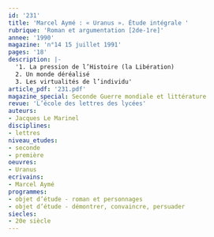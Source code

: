 ```yaml
---
id: '231'
title: 'Marcel Aymé : « Uranus ». Étude intégrale '
rubrique: 'Roman et argumentation [2de-1re]'
annee: '1990'
magazine: 'n°14 15 juillet 1991'
pages: '18'
description: |-
  '1. La pression de l’Histoire (la Libération)
  2. Un monde déréalisé
  3. Les virtualités de l’individu'
article_pdf: '231.pdf'
magazine_special: Seconde Guerre mondiale et littérature
revue: 'L’école des lettres des lycées'
auteurs:
- Jacques Le Marinel
disciplines:
- lettres
niveau_etudes:
- seconde
- première
oeuvres:
- Uranus
ecrivains:
- Marcel Aymé
programmes:
- objet d’étude - roman et personnages
- objet d’étude - démontrer, convaincre, persuader
siecles:
- 20e siècle
---
```

